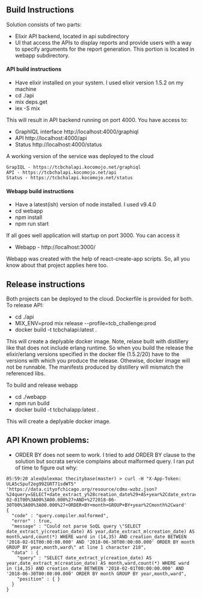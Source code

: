 ## Build Instructions

Solution consists of two parts:

  * Elixir API backend, located in api subdirectory
  * UI that access the APIs to display reports and provide users with a way to specify arguments for the report generation. This portion is located in webapp subdirectory.

#### API build instructions

  * Have elixir installed on your system. I used elixir version 1.5.2 on my machine
  * cd ./api
  * mix deps.get
  * iex -S mix

  This will result in API backend running on port 4000. You have access to:
  
  * GraphIQL interface http://localhost:4000/graphiql
  * API http://localhost:4000/api
  * Status http://localhost:4000/status

  A working version of the service was deployed to the cloud

    GrapIQL - https://tcbchalapi.kocomojo.net/graphiql
    API - https://tcbchalapi.kocomojo.net/api
    Status - https://tcbchalapi.kocomojo.net/status

#### Webapp build instructions

  * Have a latest(ish) version of node installed. I used v9.4.0
  * cd webapp
  * npm install
  * npm run start

  If all goes well application will startup on port 3000. You can access it

  * Webapp - http://localhost:3000/

  Webapp was created with the help of react-create-app scripts. So, all you know about that project applies here too.

## Release instructions

  Both projects can be deployed to the cloud. Dockerfile is provided for both. To release API:

  * cd ./api
  * MIX_ENV=prod mix release --profile=tcb_challenge:prod
  * docker build -t tcbchalapi:latest .

  This will create a deplyable docker image. Note, relase built with distillery like that does not include erlang runtime. So when you build the release the elixir/erlang versions specified in the docker file (1.5.2/20) have to the versions with which you produce the release. Othewise, docker image will not be runnable. The manifests produced by distillery will mismatch the referenced libs. 

  To build and release webapp

  * cd ./webapp
  * npm run build
  * docker build -t tcbchalapp:latest .

  This will create a deplyable docker image.

## API Known problems:

* ORDER BY does not seem to work. I tried to add ORDER BY clause to the solution but socrata service complains about malformed query. I ran put of time to figure out why:

```
05:59:20 alex@alexmac thecitybase(master) > curl -H "X-App-Token: ULA5cSpuf2eg99ZGRT71sdWT5" 'https://data.cityofchicago.org/resource/cdmx-wzbz.json?%24query=SELECT+date_extract_y%28creation_date%29+AS+year%2Cdate_extract_m%28creation_date%29+AS+month%2Cward%2Ccount%28%2A%29+WHERE+ward+in+%2814%2C35%29+AND+creation_date+BETWEEN+%272018-02-01T00%3A00%3A00.000%27+AND+%272018-06-30T00%3A00%3A00.000%27+ORDER+BY+month+GROUP+BY+year%2Cmonth%2Cward'
{
  "code" : "query.compiler.malformed",
  "error" : true,
  "message" : "Could not parse SoQL query \"SELECT date_extract_y(creation_date) AS year,date_extract_m(creation_date) AS month,ward,count(*) WHERE ward in (14,35) AND creation_date BETWEEN '2018-02-01T00:00:00.000' AND '2018-06-30T00:00:00.000' ORDER BY month GROUP BY year,month,ward\" at line 1 character 218",
  "data" : {
    "query" : "SELECT date_extract_y(creation_date) AS year,date_extract_m(creation_date) AS month,ward,count(*) WHERE ward in (14,35) AND creation_date BETWEEN '2018-02-01T00:00:00.000' AND '2018-06-30T00:00:00.000' ORDER BY month GROUP BY year,month,ward",
    "position" : { }
  }
}
```

